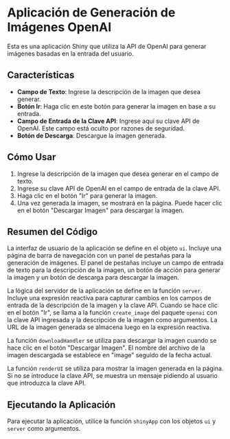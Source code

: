 # Aplicación de Generación de Imágenes OpenAI

Esta es una aplicación Shiny que utiliza la API de OpenAI para generar imágenes basadas en la entrada del usuario.

## Características

-   **Campo de Texto**: Ingrese la descripción de la imagen que desea generar.
-   **Botón Ir**: Haga clic en este botón para generar la imagen en base a su entrada.
-   **Campo de Entrada de la Clave API**: Ingrese aquí su clave API de OpenAI. Este campo está oculto por razones de seguridad.
-   **Botón de Descarga**: Descargue la imagen generada.

## Cómo Usar

1.  Ingrese la descripción de la imagen que desea generar en el campo de texto.
2.  Ingrese su clave API de OpenAI en el campo de entrada de la clave API.
3.  Haga clic en el botón "Ir" para generar la imagen.
4.  Una vez generada la imagen, se mostrará en la página. Puede hacer clic en el botón "Descargar Imagen" para descargar la imagen.

## Resumen del Código

La interfaz de usuario de la aplicación se define en el objeto `ui`. Incluye una página de barra de navegación con un panel de pestañas para la generación de imágenes. El panel de pestañas incluye un campo de entrada de texto para la descripción de la imagen, un botón de acción para generar la imagen y un botón de descarga para descargar la imagen.

La lógica del servidor de la aplicación se define en la función `server`. Incluye una expresión reactiva para capturar cambios en los campos de entrada de la descripción de la imagen y la clave API. Cuando se hace clic en el botón "Ir", se llama a la función `create_image` del paquete `openai` con la clave API ingresada y la descripción de la imagen como argumentos. La URL de la imagen generada se almacena luego en la expresión reactiva.

La función `downloadHandler` se utiliza para descargar la imagen cuando se hace clic en el botón "Descargar Imagen". El nombre del archivo de la imagen descargada se establece en "image" seguido de la fecha actual.

La función `renderUI` se utiliza para mostrar la imagen generada en la página. Si no se introduce la clave API, se muestra un mensaje pidiendo al usuario que introduzca la clave API.

## Ejecutando la Aplicación

Para ejecutar la aplicación, utilice la función `shinyApp` con los objetos `ui` y `server` como argumentos.
